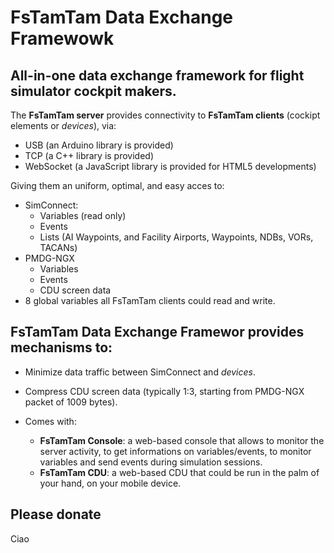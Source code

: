 # FsTamTam Data Exchange Framewowk

## All-in-one data exchange framework for flight simulator cockpit makers.

The **FsTamTam server** provides connectivity to **FsTamTam clients** (cockipt elements or *devices*), via: 

* USB (an Arduino library is provided)
* TCP (a C++ library is provided)
* WebSocket (a JavaScript library is provided for HTML5 developments) 

Giving them an uniform, optimal, and easy acces to:

- SimConnect:
  * Variables (read only)
  * Events
  * Lists (AI Waypoints, and Facility Airports, Waypoints, NDBs, VORs, TACANs)
- PMDG-NGX
  * Variables
  * Events
  * CDU screen data
- 8 global variables all FsTamTam clients could read and write.
     
**FsTamTam Data Exchange Framewor** provides mechanisms to:
- 
- Minimize data traffic between SimConnect and *devices*.
- Compress CDU screen data (typically 1:3, starting from PMDG-NGX packet of 1009 bytes).

- Comes with:
  * **FsTamTam Console**: a web-based console that allows to monitor the server activity, to get informations on variables/events, to monitor variables and send events during simulation sessions.
  * **FsTamTam CDU**: a web-based CDU that could be run in the palm of your hand, on your mobile device.
  
## Please donate

Ciao

     
